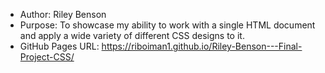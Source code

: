 * Author: Riley Benson
* Purpose: To showcase my ability to work with a single HTML document and apply a wide variety of different CSS designs to it.
* GitHub Pages URL: https://riboiman1.github.io/Riley-Benson---Final-Project-CSS/